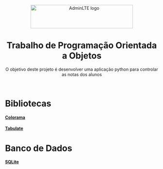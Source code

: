 <p align="center" style="margin-bottom: 32px">
  <a href="https://erdkse.com" >
    <img src="https://unifimes.edu.br/filemanager_uploads/files/documentos/institucional/logomarcas/oficial2.png" alt="AdminLTE logo" width="336" height="77">
  </a>
</p>

<h1 align="center">Trabalho de Programação Orientada a Objetos</h1>

<p align="center">
  O objetivo deste projeto é desenvolver uma aplicação python para controlar as notas dos alunos
</p>
<br>
<h1 >Bibliotecas</h1>

#### [Colorama](https://pypi.org/project/colorama/)
#### [Tabulate](https://pypi.org/project/tabulate/)

<h1 >Banco de Dados</h1>

#### [SQLite](https://www.sqlite.org/index.html)
